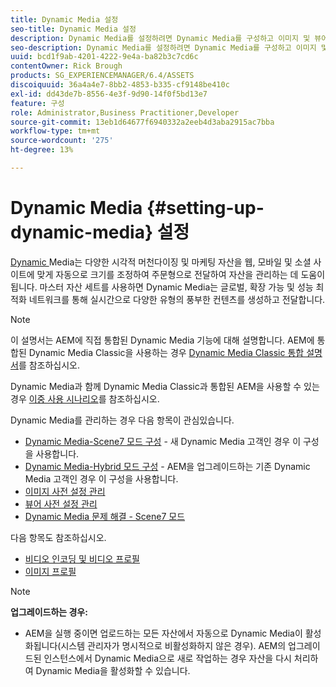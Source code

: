 ```yaml
---
title: Dynamic Media 설정
seo-title: Dynamic Media 설정
description: Dynamic Media를 설정하려면 Dynamic Media를 구성하고 이미지 및 뷰어 사전 설정을 관리해야 합니다
seo-description: Dynamic Media를 설정하려면 Dynamic Media를 구성하고 이미지 및 뷰어 사전 설정을 관리해야 합니다
uuid: bcd1f9ab-4201-4222-9e4a-ba82b3c7cd6c
contentOwner: Rick Brough
products: SG_EXPERIENCEMANAGER/6.4/ASSETS
discoiquuid: 36a4a4e7-8bb2-4853-b335-cf9148be410c
exl-id: dd43de7b-8556-4e3f-9d90-14f0f5bd13e7
feature: 구성
role: Administrator,Business Practitioner,Developer
source-git-commit: 13eb1d64677f6940332a2eeb4d3aba2915ac7bba
workflow-type: tm+mt
source-wordcount: '275'
ht-degree: 13%

---
```


# Dynamic Media {#setting-up-dynamic-media} 설정

[Dynamic ](https://www.adobe.com/solutions/web-experience-management/dynamic-media.html) Media는 다양한 시각적 머천다이징 및 마케팅 자산을 웹, 모바일 및 소셜 사이트에 맞게 자동으로 크기를 조정하여 주문형으로 전달하여 자산을 관리하는 데 도움이 됩니다. 마스터 자산 세트를 사용하면 Dynamic Media는 글로벌, 확장 가능 및 성능 최적화 네트워크를 통해 실시간으로 다양한 유형의 풍부한 컨텐츠를 생성하고 전달합니다.

>[!NOTE]
>
>이 설명서는 AEM에 직접 통합된 Dynamic Media 기능에 대해 설명합니다. AEM에 통합된 Dynamic Media Classic을 사용하는 경우 [Dynamic Media Classic 통합 설명서](/help/sites-administering/scene7.md)를 참조하십시오.
>
>Dynamic Media과 함께 Dynamic Media Classic과 통합된 AEM을 사용할 수 있는 경우 [이중 사용 시나리오](/help/sites-administering/scene7.md#dual-use-scenario)를 참조하십시오.

Dynamic Media를 관리하는 경우 다음 항목이 관심있습니다.

* [Dynamic Media-Scene7 모드 구성](config-dms7.md)  - 새 Dynamic Media 고객인 경우 이 구성을 사용합니다.
* [Dynamic Media-Hybrid 모드 구성](config-dynamic.md)  - AEM을 업그레이드하는 기존 Dynamic Media 고객인 경우 이 구성을 사용합니다.
* [이미지 사전 설정 관리](managing-image-presets.md)
* [뷰어 사전 설정 관리](managing-viewer-presets.md)
* [Dynamic Media 문제 해결 - Scene7 모드](troubleshoot-dms7.md)

다음 항목도 참조하십시오.

* [비디오 인코딩 및 비디오 프로필](video-profiles.md)
* [이미지 프로필](image-profiles.md)

>[!NOTE]
>
>**업그레이드하는 경우:**
>
>* AEM을 실행 중이면 업로드하는 모든 자산에서 자동으로 Dynamic Media이 활성화됩니다(시스템 관리자가 명시적으로 비활성화하지 않은 경우). AEM의 업그레이드된 인스턴스에서 Dynamic Media으로 새로 작업하는 경우 자산을 다시 처리하여 Dynamic Media을 활성화할 수 있습니다.

